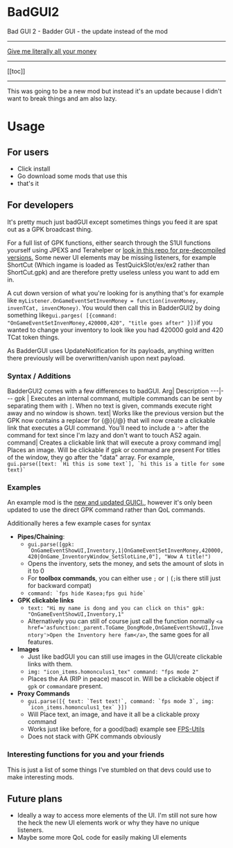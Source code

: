 # BadGUI2
Bad GUI 2 - Badder GUI - the update instead of the mod

---

[Give me literally all your money](https://ko-fi.com/codeagon)

---

[[toc]]

---
This was going to be a new mod but instead it's an update because I didn't want to break things and am also lazy.
# Usage
## For users
- Click install
- Go download some mods that use this
- that's it
## For developers
It's pretty much just badGUI except sometimes things you feed it are spat out as a GPK broadcast thing.

For a full list of GPK functions, either search through the S1UI functions yourself using JPEXS and Terahelper or [look in this repo for pre-decompiled versions.](https://github.com/codeagon/scrip) Some newer UI elements may be missing listeners, for example ShortCut (Which ingame is loaded as TestQuickSlot/ex/ex2 rather than ShortCut.gpk) and are therefore pretty useless unless you want to add em in.

A cut down version of what you're looking for is anything that's for example like `myListener.OnGameEventSetInvenMoney = function(invenMoney, invenTCat, invenCMoney)`. You would then call this in BadderGUI2 by doing something like`gui.parges( [{command: "OnGameEventSetInvenMoney,420000,420", "title goes after" }])`if you wanted to change your inventory to look like you had 420000 gold and 420 TCat token things.

As BadderGUI uses UpdateNotification for its payloads, anything written there previously will be overwritten/vanish upon next payload.

### Syntax / Additions
BadderGUI2 comes with a few differences to badGUI. 
Arg| Description
---|---
gpk | Executes an internal command, multiple commands can be sent by separating them with `|`. When no text is given, commands execute right away and no window is shown.
text| Works like the previous version but the GPK now contains a replacer for {@}{/@} that will now create a clickable link that executes a GUI command. You'll need to include a `'>` after the command for text since I'm lazy and don't want to touch AS2 again.
command| Creates a clickable link that will execute a proxy command
img| Places an image. Will be clickable if gpk or command are present
For titles of the window, they go after the "data" array. For example, ```gui.parse([text: `Hi this is some text`], `hi this is a title for some text)` ```

### Examples
An example mod is the [new and updated GUICI.](https://github.com/codeagon/GUI-Controller), however it's only been updated to use the direct GPK command rather than QoL commands.

Additionally heres a few example cases for syntax
- **Pipes/Chaining**: 
  - ```gui.parse([gpk: `OnGameEventShowUI,Inventory,1|OnGameEventSetInvenMoney,420000,420|OnGame_InventoryWindow_SetSlotLine,0"], "Wow A title!") ```
  - Opens the inventory, sets the money, and sets the amount of slots in it to 0
  - For **toolbox commands**, you can either use `;` or `|` (`;`is there still just for backward compat)
  - ```command: `fps hide Kasea;fps gui hide` ```
- **GPK clickable links**
  - `text: "Hi my name is dong and you can click on this" gpk: "OnGameEventShowUI,Inventory,1"`
  - Alternatively you can still of course just call the function normally `<a href='asfunction:_parent.ToGame_DongMode,OnGameEventShowUI,Inventory'>Open the Inventory here fam</a>`, the same goes for all features.
- **Images**
  - Just like badGUI you can still use images in the GUI/create clickable links with them.
  - `img: "icon_items.homonculus1_tex" command: "fps mode 2"`
  - Places the AA (RIP in peace) mascot in. Will be a clickable object if `gpk` or `command`are present.
- **Proxy Commands**
  - ```gui.parse([{ text: `Test text!`, command: `fps mode 3`, img: `icon_items.homonculus1_tex` }])```
  - Will Place text, an image, and have it all be a clickable proxy command
  - Works just like before, for a good(bad) example see [FPS-Utils](https://github.com/codeagon/fps-utils)
  - Does not stack with GPK commands obviously 
### Interesting functions for you and your friends
This is just a list of some things I've stumbled on that devs could use to make interesting mods.

## Future plans
- Ideally a way to access more elements of the UI. I'm still not sure how the heck the new UI elements work or why they have no unique listeners.
- Maybe some more QoL code for easily making UI elements
